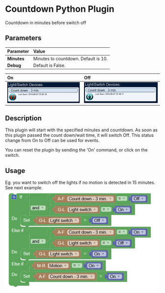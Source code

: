 # Countdown Python Plugin
Countdown in minutes before switch off

## Parameters
Parameter   | Value                                |
:---        | :---                                 |
**Minutes** | Minutes to countdown. Default is 10. |
**Debug**   | Default is False.                    |

On | Off |
:--- | :---
![On](https://github.com/Xorfor/Domoticz-Countdown/blob/master/images/Countdown_on.PNG) | ![Off](https://github.com/Xorfor/Domoticz-Countdown/blob/master/images/Countdown.PNG) |

## Description
This plugin will start with the specified minutes and countdown. As soon as this plugin passed the count down/wait time, it will switch Off. This status change from On to Off can be used for events. 

You can reset the plugin by sending the 'On' command, or click on the switch.

## Usage
Eg. you want to switch off the lights if no motion is detected in 15 minutes. See next example.
![Usage](https://github.com/Xorfor/Domoticz-Countdown/blob/master/images/Knipsel.PNG)
